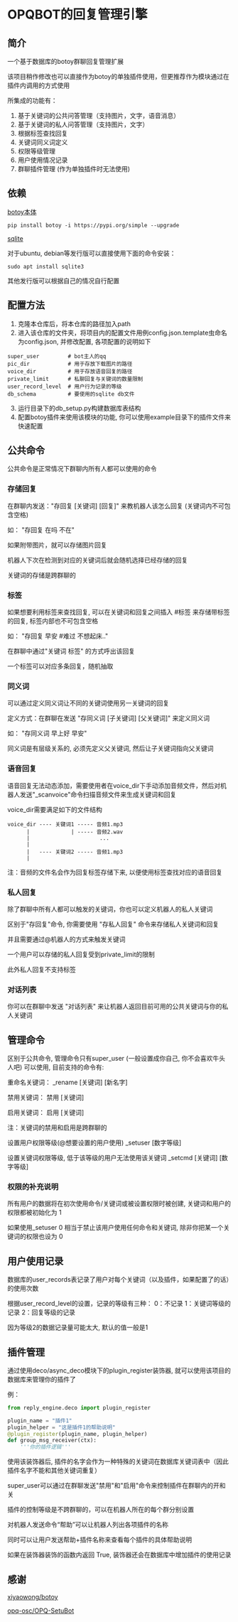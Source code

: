 # OPQBOT的回复管理引擎

## 简介

一个基于数据库的botoy群聊回复管理扩展

该项目稍作修改也可以直接作为botoy的单独插件使用，但更推荐作为模块通过在插件内调用的方式使用

所集成的功能有：
1. 基于关键词的公共问答管理（支持图片，文字，语音消息）
2. 基于关键词的私人问答管理（支持图片，文字）
3. 根据标签查找回复
4. 关键词同义词定义
5. 权限等级管理
6. 用户使用情况记录
7. 群聊插件管理 (作为单独插件时无法使用)

## 依赖

[botoy本体](https://github.com/opq-osc/botoy) 

```shell
pip install botoy -i https://pypi.org/simple --upgrade
```

[sqlite](https://www.sqlite.org/index.html)

对于ubuntu, debian等发行版可以直接使用下面的命令安装：

```shell
sudo apt install sqlite3
```

其他发行版可以根据自己的情况自行配置

## 配置方法

1. 克隆本仓库后，将本仓库的路径加入path
2. 进入该仓库的文件夹，将项目内的配置文件用例config.json.template虫命名为config.json, 并修改配置, 各项配置的说明如下
```shell
super_user         # bot主人的qq
pic_dir            # 用于存放下载图片的路径
voice_dir          # 用于存放语音回复的路径
private_limit      # 私聊回复与关键词的数量限制
user_record_level  # 用户行为记录的等级
db_schema          # 要使用的sqlite db文件
```
3. 运行目录下的db_setup.py构建数据库表结构
4. 配置botoy插件来使用该模块的功能, 你可以使用example目录下的插件文件来快速配置

## 公共命令

公共命令是正常情况下群聊内所有人都可以使用的命令

### 存储回复

在群聊内发送："存回复 [关键词] [回复]" 来教机器人该怎么回复 (关键词内不可包含空格)

如： "存回复 在吗 不在"

如果附带图片，就可以存储图片回复

机器人下次在检测到对应的关键词后就会随机选择已经存储的回复

关键词的存储是跨群聊的

### 标签

如果想要利用标签来查找回复, 可以在关键词和回复之间插入 #标签 来存储带标签的回复, 标签内部也不可包含空格

如： "存回复 早安 #难过 不想起床.."

在群聊中通过"关键词 标签" 的方式呼出该回复

一个标签可以对应多条回复，随机抽取

### 同义词

可以通过定义同义词让不同的关键词使用另一关键词的回复

定义方式：在群聊在发送 "存同义词 [子关键词] [父关键词]" 来定义同义词

如： "存同义词 早上好 早安"

同义词是有层级关系的, 必须先定义父关键词, 然后让子关键词指向父关键词

### 语音回复

语音回复无法动态添加，需要使用者在voice_dir下手动添加音频文件，然后对机器人发送"_scanvoice"命令扫描音频文件来生成关键词和回复

voice_dir需要满足如下的文件结构

```
voice_dir ---- 关键词1 ----- 音频1.mp3
      |             | ----- 音频2.wav
      |                      ...
      |
      |   ---- 关键词2 ----- 音频1.mp3
      |
```
注：音频的文件名会作为回复标签存储下来, 以便使用标签查找对应的语音回复

### 私人回复

除了群聊中所有人都可以触发的关键词，你也可以定义机器人的私人关键词

区别于"存回复"命令, 你需要使用 "存私人回复" 命令来存储私人关键词和回复

并且需要通过@机器人的方式来触发关键词

一个用户可以存储的私人回复受到private_limit的限制

此外私人回复不支持标签

### 对话列表

你可以在群聊中发送 "对话列表" 来让机器人返回目前可用的公共关键词与你的私人关键词

## 管理命令

区别于公共命令, 管理命令只有super_user (一般设置成你自己, 你不会喜欢牛头人吧) 可以使用, 目前支持的命令有:

重命名关键词：
_rename [关键词] [新名字]

禁用关键词：
禁用 [关键词]

启用关键词：
启用 [关键词]

注：关键词的禁用和启用是跨群聊的

设置用户权限等级(@想要设置的用户使用)
_setuser [数字等级]

设置关键词权限等级, 低于该等级的用户无法使用该关键词
_setcmd [关键词] [数字等级]

### 权限的补充说明

所有用户的数据将在初次使用命令/关键词或被设置权限时被创建, 关键词和用户的权限都被初始化为 1

如果使用_setuser 0 相当于禁止该用户使用任何命令和关键词, 除非你把某一个关键词的权限也设为 0

## 用户使用记录

数据库的user_records表记录了用户对每个关键词（以及插件，如果配置了的话）的使用次数

根据user_record_level的设置，记录的等级有三种：
0：不记录
1：关键词等级的记录
2：回复等级的记录

因为等级2的数据记录量可能太大, 默认的值一般是1

## 插件管理

通过使用deco/async_deco模块下的plugin_register装饰器, 就可以使用该项目的数据库来管理你的插件了

例：

```python
from reply_engine.deco import plugin_register

plugin_name = "插件1"
plugin_helper = "这是插件1的帮助说明"
@plugin_register(plugin_name, plugin_helper)
def group_msg_receiver(ctx):
    '''你的插件逻辑'''
```
使用该装饰器后, 插件的名字会作为一种特殊的关键词在数据库关键词表中（因此插件名字不能和其他关键词重复）

super_user可以通过在群聊发送"禁用"和"启用"命令来控制插件在群聊内的开和关

插件的控制等级是不跨群聊的，可以在机器人所在的每个群分别设置

对机器人发送命令“帮助”可以让机器人列出各项插件的名称

同时可以让用户发送帮助+插件名称来查看每个插件的具体帮助说明

如果在装饰器装饰的函数内返回 True, 装饰器还会在数据库中增加插件的使用记录

## 感谢

[xiyaowong/botoy](https://github.com/opq-osc/botoy)

[opq-osc/OPQ-SetuBot](https://github.com/opq-osc/OPQ-SetuBot)
